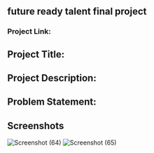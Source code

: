 ## future ready talent final project
### Project Link: 
## Project Title: 
## Project Description:
## Problem Statement:
## Screenshots
![Screenshot (64)](https://user-images.githubusercontent.com/84433669/182014762-f48b963b-3d87-4de5-af69-7afdb49016a9.png)
![Screenshot (65)](https://user-images.githubusercontent.com/84433669/182014769-20e3a844-cc47-4c05-b148-45511174c258.png)
